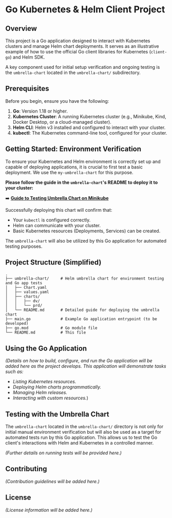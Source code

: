 # Go Kubernetes & Helm Client Project

## Overview

This project is a Go application designed to interact with Kubernetes clusters and manage Helm chart deployments. It serves as an illustrative example of how to use the official Go client libraries for Kubernetes (`client-go`) and Helm SDK.

A key component used for initial setup verification and ongoing testing is the `umbrella-chart` located in the `umbrella-chart/` subdirectory.

## Prerequisites

Before you begin, ensure you have the following:

1.  **Go**: Version 1.18 or higher.
2.  **Kubernetes Cluster**: A running Kubernetes cluster (e.g., Minikube, Kind, Docker Desktop, or a cloud-managed cluster).
3.  **Helm CLI**: Helm v3 installed and configured to interact with your cluster.
4.  **kubectl**: The Kubernetes command-line tool, configured for your cluster.

## Getting Started: Environment Verification

To ensure your Kubernetes and Helm environment is correctly set up and capable of deploying applications, it is crucial to first test a basic deployment. We use the `my-umbrella-chart` for this purpose.

**Please follow the guide in the `umbrella-chart`'s README to deploy it to your cluster:**

➡️ **[Guide to Testing Umbrella Chart on Minikube](./umbrella-chart/README.md#guide-to-testing-umbrella-chart-on-minikube)**

Successfully deploying this chart will confirm that:
- Your `kubectl` is configured correctly.
- Helm can communicate with your cluster.
- Basic Kubernetes resources (Deployments, Services) can be created.

The `umbrella-chart` will also be utilized by this Go application for automated testing purposes.

## Project Structure (Simplified)

```
.
├── umbrella-chart/     # Helm umbrella chart for environment testing and Go app tests
│   ├── Chart.yaml
│   ├── values.yaml
│   ├── charts/
│   │   ├── dv/
│   │   └── prd/
│   └── README.md       # Detailed guide for deploying the umbrella chart
├── main.go             # Example Go application entrypoint (to be developed)
├── go.mod              # Go module file
└── README.md           # This file
```

## Using the Go Application

*(Details on how to build, configure, and run the Go application will be added here as the project develops. This application will demonstrate tasks such as:*
*   *Listing Kubernetes resources.*
*   *Deploying Helm charts programmatically.*
*   *Managing Helm releases.*
*   *Interacting with custom resources.*)

## Testing with the Umbrella Chart

The `umbrella-chart` located in the `umbrella-chart/` directory is not only for initial manual environment verification but will also be used as a target for automated tests run by this Go application. This allows us to test the Go client's interactions with Helm and Kubernetes in a controlled manner.

*(Further details on running tests will be provided here.)*

## Contributing

*(Contribution guidelines will be added here.)*

## License

*(License information will be added here.)*